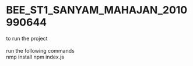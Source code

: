 # BEE_ST1_SANYAM_MAHAJAN_2010990644
to run the project <br>
<br>run the following commands 
<br>nmp install
npm index.js

